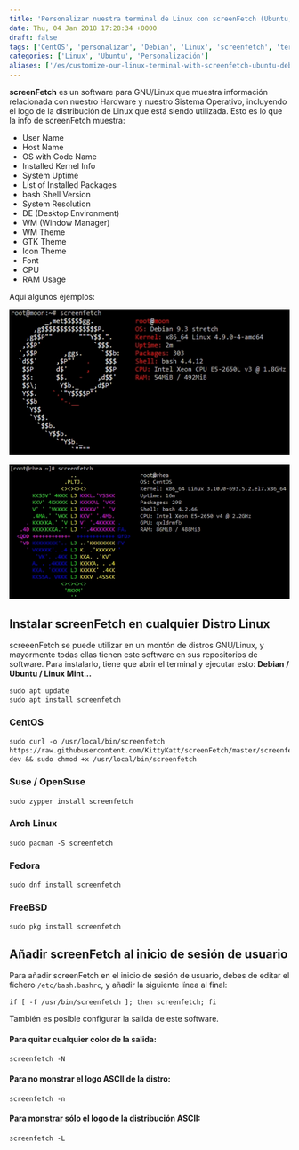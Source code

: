 ```yaml
---
title: 'Personalizar nuestra terminal de Linux con screenFetch (Ubuntu, Debian, CentOS, Linux Mint...)'
date: Thu, 04 Jan 2018 17:28:34 +0000
draft: false
tags: ['CentOS', 'personalizar', 'Debian', 'Linux', 'screenfetch', 'terminal', 'Ubuntu']
categories: ['Linux', 'Ubuntu', 'Personalización']
aliases: ['/es/customize-our-linux-terminal-with-screenfetch-ubuntu-debian-centos-linux-mint']
---
```


**screenFetch** es un software para GNU/Linux que muestra información relacionada con nuestro Hardware y nuestro Sistema Operativo, incluyendo el logo de la distribución de Linux que está siendo utilizada. Esto es lo que la info de screenFetch muestra:

*   User Name
*   Host Name
*   OS with Code Name
*   Installed Kernel Info
*   System Uptime
*   List of Installed Packages
*   bash Shell Version
*   System Resolution
*   DE (Desktop Environment)
*   WM (Window Manager)
*   WM Theme
*   GTK Theme
*   Icon Theme
*   Font
*   CPU
*   RAM Usage

Aquí algunos ejemplos:

![](./images/screenfetch_debian.webp) 

![](./images/screenfetch_centos.webp) 

## Instalar screenFetch en cualquier Distro Linux

screeenFetch se puede utilizar en un montón de distros GNU/Linux, y mayormente todas ellas tienen este software en sus repositorios de software. Para instalarlo, tiene que abrir el terminal y ejecutar esto: **Debian / Ubuntu / Linux Mint...**

```
sudo apt update
sudo apt install screenfetch
```

### CentOS

    sudo curl -o /usr/local/bin/screenfetch https://raw.githubusercontent.com/KittyKatt/screenFetch/master/screenfetch-dev && sudo chmod +x /usr/local/bin/screenfetch

### Suse / OpenSuse

    sudo zypper install screenfetch

### Arch Linux

    sudo pacman -S screenfetch

### Fedora

    sudo dnf install screenfetch

### FreeBSD

    sudo pkg install screenfetch

## Añadir screenFetch al inicio de sesión de usuario

Para añadir screenFetch en el inicio de sesión de usuario, debes de editar el fichero `/etc/bash.bashrc`, y añadir la siguiente línea al final:

    if [ -f /usr/bin/screenfetch ]; then screenfetch; fi

También es posible configurar la salida de este software.

#### Para quitar cualquier color de la salida:

    screenfetch -N

#### Para no monstrar el logo ASCII de la distro:

    screenfetch -n

#### Para monstrar sólo el logo de la distribución ASCII:

    screenfetch -L
